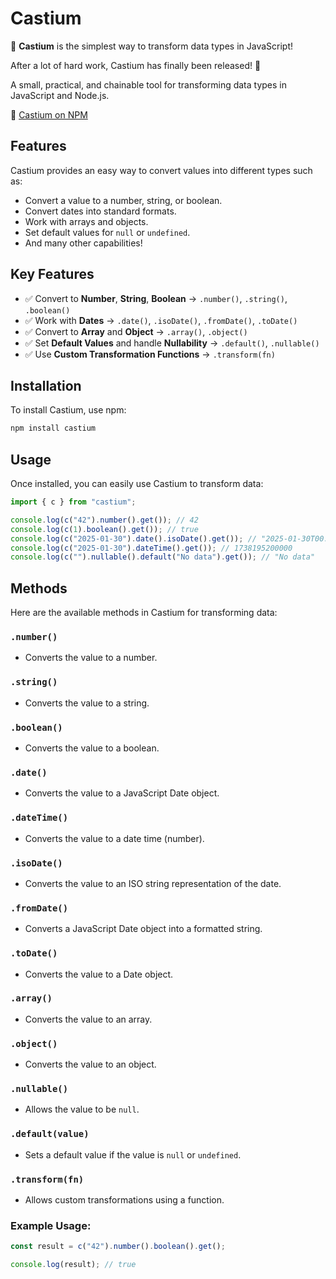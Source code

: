 # Castium

🚀 **Castium** is the simplest way to transform data types in JavaScript!

After a lot of hard work, Castium has finally been released! 🎉

A small, practical, and chainable tool for transforming data types in JavaScript and Node.js.

🔗 [Castium on NPM](https://lnkd.in/dGnSvCCs)

## Features

Castium provides an easy way to convert values into different types such as:

- Convert a value to a number, string, or boolean.
- Convert dates into standard formats.
- Work with arrays and objects.
- Set default values for `null` or `undefined`.
- And many other capabilities!

## Key Features

- ✅ Convert to **Number**, **String**, **Boolean** → `.number()`, `.string()`, `.boolean()`
- ✅ Work with **Dates** → `.date()`, `.isoDate()`, `.fromDate()`, `.toDate()`
- ✅ Convert to **Array** and **Object** → `.array()`, `.object()`
- ✅ Set **Default Values** and handle **Nullability** → `.default()`, `.nullable()`
- ✅ Use **Custom Transformation Functions** → `.transform(fn)`

## Installation

To install Castium, use npm:

```bash
npm install castium
```

## Usage

Once installed, you can easily use Castium to transform data:

```javascript
import { c } from "castium";

console.log(c("42").number().get()); // 42
console.log(c(1).boolean().get()); // true
console.log(c("2025-01-30").date().isoDate().get()); // "2025-01-30T00:00:00.000Z"
console.log(c("2025-01-30").dateTime().get()); // 1738195200000
console.log(c("").nullable().default("No data").get()); // "No data"
```

## Methods

Here are the available methods in Castium for transforming data:

### `.number()`

- Converts the value to a number.

### `.string()`

- Converts the value to a string.

### `.boolean()`

- Converts the value to a boolean.

### `.date()`

- Converts the value to a JavaScript Date object.

### `.dateTime()`

- Converts the value to a date time (number).

### `.isoDate()`

- Converts the value to an ISO string representation of the date.

### `.fromDate()`

- Converts a JavaScript Date object into a formatted string.

### `.toDate()`

- Converts the value to a Date object.

### `.array()`

- Converts the value to an array.

### `.object()`

- Converts the value to an object.

### `.nullable()`

- Allows the value to be `null`.

### `.default(value)`

- Sets a default value if the value is `null` or `undefined`.

### `.transform(fn)`

- Allows custom transformations using a function.

### Example Usage:

```javascript
const result = c("42").number().boolean().get();

console.log(result); // true
```
